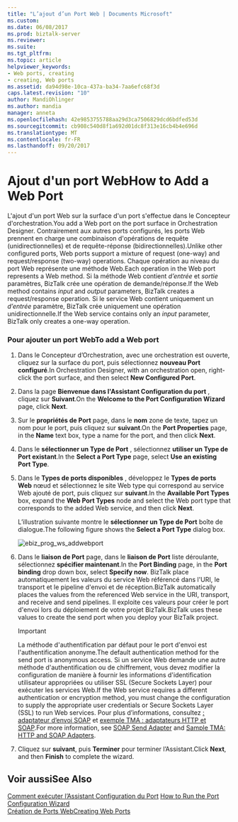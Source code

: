 ```yaml
---
title: "L’ajout d’un Port Web | Documents Microsoft"
ms.custom: 
ms.date: 06/08/2017
ms.prod: biztalk-server
ms.reviewer: 
ms.suite: 
ms.tgt_pltfrm: 
ms.topic: article
helpviewer_keywords:
- Web ports, creating
- creating, Web ports
ms.assetid: da94d98e-10ca-437a-ba34-7aa6efc68f3d
caps.latest.revision: "10"
author: MandiOhlinger
ms.author: mandia
manager: anneta
ms.openlocfilehash: 42e9853755788aa29d3ca7506829dcd6bdfed53d
ms.sourcegitcommit: cb908c540d8f1a692d01dc8f313e16cb4b4e696d
ms.translationtype: MT
ms.contentlocale: fr-FR
ms.lasthandoff: 09/20/2017
---
```

# <a name="how-to-add-a-web-port"></a><span data-ttu-id="3ccd5-102">Ajout d'un port Web</span><span class="sxs-lookup"><span data-stu-id="3ccd5-102">How to Add a Web Port</span></span>
<span data-ttu-id="3ccd5-103">L'ajout d'un port Web sur la surface d'un port s'effectue dans le Concepteur d'orchestration.</span><span class="sxs-lookup"><span data-stu-id="3ccd5-103">You add a Web port on the port surface in Orchestration Designer.</span></span> <span data-ttu-id="3ccd5-104">Contrairement aux autres ports configurés, les ports Web prennent en charge une combinaison d'opérations de requête (unidirectionnelles) et de requête-réponse (bidirectionnelles).</span><span class="sxs-lookup"><span data-stu-id="3ccd5-104">Unlike other configured ports, Web ports support a mixture of request (one-way) and request/response (two-way) operations.</span></span> <span data-ttu-id="3ccd5-105">Chaque opération au niveau du port Web représente une méthode Web.</span><span class="sxs-lookup"><span data-stu-id="3ccd5-105">Each operation in the Web port represents a Web method.</span></span> <span data-ttu-id="3ccd5-106">Si la méthode Web contient *d’entrée* et *sortie* paramètres, BizTalk crée une opération de demande/réponse.</span><span class="sxs-lookup"><span data-stu-id="3ccd5-106">If the Web method contains *input* and *output* parameters, BizTalk creates a request/response operation.</span></span> <span data-ttu-id="3ccd5-107">Si le service Web contient uniquement un *d’entrée* paramètre, BizTalk crée uniquement une opération unidirectionnelle.</span><span class="sxs-lookup"><span data-stu-id="3ccd5-107">If the Web service contains only an *input* parameter, BizTalk only creates a one-way operation.</span></span>  
  
### <a name="to-add-a-web-port"></a><span data-ttu-id="3ccd5-108">Pour ajouter un port Web</span><span class="sxs-lookup"><span data-stu-id="3ccd5-108">To add a Web port</span></span>  
  
1.  <span data-ttu-id="3ccd5-109">Dans le Concepteur d’Orchestration, avec une orchestration est ouverte, cliquez sur la surface du port, puis sélectionnez **nouveau Port configuré**.</span><span class="sxs-lookup"><span data-stu-id="3ccd5-109">In Orchestration Designer, with an orchestration open, right-click the port surface, and then select **New Configured Port**.</span></span>  
  
2.  <span data-ttu-id="3ccd5-110">Dans la page **Bienvenue dans l'Assistant Configuration du port** , cliquez sur **Suivant**.</span><span class="sxs-lookup"><span data-stu-id="3ccd5-110">On the **Welcome to the Port Configuration Wizard** page, click **Next**.</span></span>  
  
3.  <span data-ttu-id="3ccd5-111">Sur le **propriétés de Port** page, dans le **nom** zone de texte, tapez un nom pour le port, puis cliquez sur **suivant**.</span><span class="sxs-lookup"><span data-stu-id="3ccd5-111">On the **Port Properties** page, in the **Name** text box, type a name for the port, and then click **Next**.</span></span>  
  
4.  <span data-ttu-id="3ccd5-112">Dans le **sélectionner un Type de Port** , sélectionnez **utiliser un Type de Port existant**.</span><span class="sxs-lookup"><span data-stu-id="3ccd5-112">In the **Select a Port Type** page, select **Use an existing Port Type**.</span></span>  
  
5.  <span data-ttu-id="3ccd5-113">Dans le **Types de ports disponibles** , développez le **Types de ports Web** nœud et sélectionnez le site Web type qui correspond au service Web ajouté de port, puis cliquez sur **suivant**.</span><span class="sxs-lookup"><span data-stu-id="3ccd5-113">In the **Available Port Types** box, expand the **Web Port Types** node and select the Web port type that corresponds to the added Web service, and then click **Next**.</span></span>  
  
     <span data-ttu-id="3ccd5-114">L’illustration suivante montre le **sélectionner un Type de Port** boîte de dialogue.</span><span class="sxs-lookup"><span data-stu-id="3ccd5-114">The following figure shows the **Select a Port Type** dialog box.</span></span>  
  
     ![](../core/media/ebiz-prog-ws-addwebport.gif "ebiz_prog_ws_addwebport")  
  
6.  <span data-ttu-id="3ccd5-115">Dans le **liaison de Port** page, dans le **liaison de Port** liste déroulante, sélectionnez **spécifier maintenant**.</span><span class="sxs-lookup"><span data-stu-id="3ccd5-115">In the **Port Binding** page, in the **Port binding** drop down box, select **Specify now**.</span></span> <span data-ttu-id="3ccd5-116">BizTalk place automatiquement les valeurs du service Web référencé dans l'URI, le transport et le pipeline d'envoi et de réception.</span><span class="sxs-lookup"><span data-stu-id="3ccd5-116">BizTalk automatically places the values from the referenced Web service in the URI, transport, and receive and send pipelines.</span></span> <span data-ttu-id="3ccd5-117">Il exploite ces valeurs pour créer le port d'envoi lors du déploiement de votre projet BizTalk.</span><span class="sxs-lookup"><span data-stu-id="3ccd5-117">BizTalk uses these values to create the send port when you deploy your BizTalk project.</span></span>  
  
    > [!IMPORTANT]
    >  <span data-ttu-id="3ccd5-118">La méthode d'authentification par défaut pour le port d'envoi est l'authentification anonyme.</span><span class="sxs-lookup"><span data-stu-id="3ccd5-118">The default authentication method for the send port is anonymous access.</span></span> <span data-ttu-id="3ccd5-119">Si un service Web demande une autre méthode d'authentification ou de chiffrement, vous devez modifier la configuration de manière à fournir les informations d'identification utilisateur appropriées ou utiliser SSL (Secure Sockets Layer) pour exécuter les services Web.</span><span class="sxs-lookup"><span data-stu-id="3ccd5-119">If the Web service requires a different authentication or encryption method, you must change the configuration to supply the appropriate user credentials or Secure Sockets Layer (SSL) to run Web services.</span></span> <span data-ttu-id="3ccd5-120">Pour plus d’informations, consultez [: adaptateur d’envoi SOAP](../core/soap-send-adapter.md) et [exemple TMA : adaptateurs HTTP et SOAP](../core/sample-tma-http-and-soap-adapters.md).</span><span class="sxs-lookup"><span data-stu-id="3ccd5-120">For more information, see [SOAP Send Adapter](../core/soap-send-adapter.md) and [Sample TMA: HTTP and SOAP Adapters](../core/sample-tma-http-and-soap-adapters.md).</span></span>  
  
7.  <span data-ttu-id="3ccd5-121">Cliquez sur **suivant**, puis **Terminer** pour terminer l’Assistant.</span><span class="sxs-lookup"><span data-stu-id="3ccd5-121">Click **Next**, and then **Finish** to complete the wizard.</span></span>  
  
## <a name="see-also"></a><span data-ttu-id="3ccd5-122">Voir aussi</span><span class="sxs-lookup"><span data-stu-id="3ccd5-122">See Also</span></span>  
 <span data-ttu-id="3ccd5-123">[Comment exécuter l’Assistant Configuration du Port](../core/how-to-run-the-port-configuration-wizard.md) </span><span class="sxs-lookup"><span data-stu-id="3ccd5-123">[How to Run the Port Configuration Wizard](../core/how-to-run-the-port-configuration-wizard.md) </span></span>  
 [<span data-ttu-id="3ccd5-124">Création de Ports Web</span><span class="sxs-lookup"><span data-stu-id="3ccd5-124">Creating Web Ports</span></span>](../core/creating-web-ports.md)